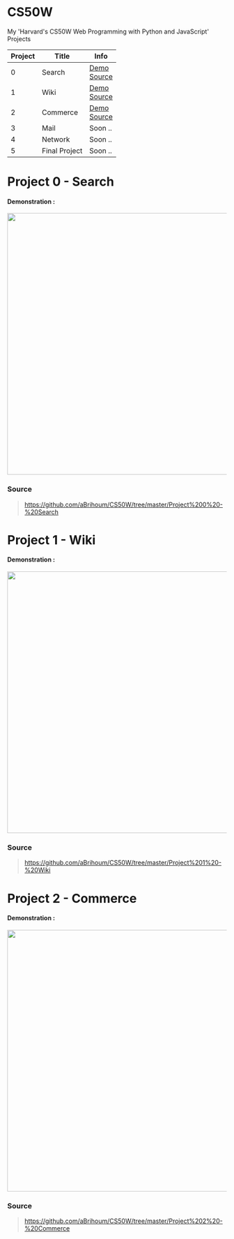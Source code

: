 # CS50W

My 'Harvard's CS50W Web Programming with Python and JavaScript' Projects

| **Project** | **Title**     | **Info**                                                                                                                     |
| ----------- | ------------- | ---------------------------------------------------------------------------------------------------------------------------- |
| 0           | Search        | [Demo](https://youtu.be/EQiRahY8rEQ) <br> [Source](https://github.com/aBrihoum/CS50W/tree/master/Project%200%20-%20Search)   |
| 1           | Wiki          | [Demo](https://youtu.be/C2PkacDEohA) <br> [Source](https://github.com/aBrihoum/CS50W/tree/master/Project%201%20-%20Wiki)     |
| 2           | Commerce      | [Demo](https://youtu.be/h6XkrUb5NXU) <br> [Source](https://github.com/aBrihoum/CS50W/tree/master/Project%202%20-%20Commerce) |
| 3           | Mail          | Soon ..                                                                                                                      |
| 4           | Network       | Soon ..                                                                                                                      |
| 5           | Final Project | Soon ..                                                                                                                      |

# Project 0 - Search

#### Demonstration :

<div align="center">
<a href="https://youtu.be/EQiRahY8rEQp" target="_blank" rel="noopener noreferrer">
<kbd><img width="600" src="https://i.ibb.co/gVNPX43/project-0.webp"></kbd>
</a>
</div>

### Source

> https://github.com/aBrihoum/CS50W/tree/master/Project%200%20-%20Search

# Project 1 - Wiki

#### Demonstration :

<div align="center">
<a href="https://youtu.be/C2PkacDEohA" target="_blank" rel="noopener noreferrer">
<kbd><img width="600" src="https://i.ibb.co/6JR9J5v/project-1.webp"></kbd>
</a>
</div>

### Source

> https://github.com/aBrihoum/CS50W/tree/master/Project%201%20-%20Wiki

# Project 2 - Commerce

#### Demonstration :

<div align="center">
<a href="https://youtu.be/h6XkrUb5NXU" target="_blank" rel="noopener noreferrer">
<kbd><img width="600" src="https://i.ibb.co/NpcXLKq/project-2.webp"></kbd>
</a>
</div>

### Source

> https://github.com/aBrihoum/CS50W/tree/master/Project%202%20-%20Commerce
